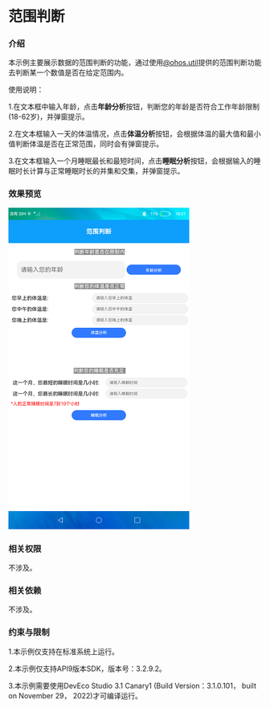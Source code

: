 # 范围判断

### 介绍

本示例主要展示数据的范围判断的功能，通过使用[@ohos.util](https://gitee.com/openharmony/docs/blob/master/zh-cn/application-dev/reference/apis/js-apis-util.md)提供的范围判断功能去判断某一个数值是否在给定范围内。

使用说明：

1.在文本框中输入年龄，点击**年龄分析**按钮，判断您的年龄是否符合工作年龄限制(18-62岁)，并弹窗提示。

2.在文本框输入一天的体温情况，点击**体温分析**按钮，会根据体温的最大值和最小值判断体温是否在正常范围，同时会有弹窗提示。

3.在文本框输入一个月睡眠最长和最短时间，点击**睡眠分析**按钮，会根据输入的睡眠时长计算与正常睡眠时长的并集和交集，并弹窗提示。

### 效果预览

![](screenshots/device/main.png)

### 相关权限

不涉及。

### 相关依赖

不涉及。

### 约束与限制

1.本示例仅支持在标准系统上运行。

2.本示例仅支持API9版本SDK，版本号：3.2.9.2。

3.本示例需要使用DevEco Studio 3.1 Canary1 (Build Version：3.1.0.101， built on November 29， 2022)才可编译运行。